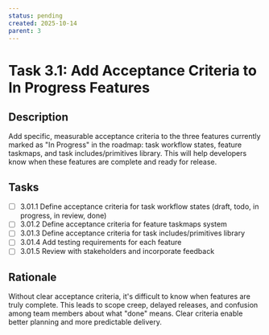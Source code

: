 ```yaml
---
status: pending
created: 2025-10-14
parent: 3
---
```


# Task 3.1: Add Acceptance Criteria to In Progress Features

## Description

Add specific, measurable acceptance criteria to the three features currently marked as "In Progress" in the roadmap: task workflow states, feature taskmaps, and task includes/primitives library. This will help developers know when these features are complete and ready for release.

## Tasks

- [ ] 3.01.1 Define acceptance criteria for task workflow states (draft, todo, in progress, in review, done)
- [ ] 3.01.2 Define acceptance criteria for feature taskmaps system
- [ ] 3.01.3 Define acceptance criteria for task includes/primitives library
- [ ] 3.01.4 Add testing requirements for each feature
- [ ] 3.01.5 Review with stakeholders and incorporate feedback

## Rationale

Without clear acceptance criteria, it's difficult to know when features are truly complete. This leads to scope creep, delayed releases, and confusion among team members about what "done" means. Clear criteria enable better planning and more predictable delivery.
